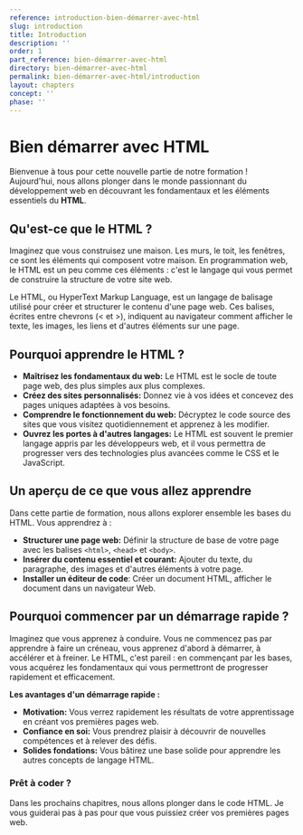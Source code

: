 ```yaml
---
reference: introduction-bien-démarrer-avec-html
slug: introduction
title: Introduction
description: ''
order: 1
part_reference: bien-démarrer-avec-html
directory: bien-démarrer-avec-html
permalink: bien-démarrer-avec-html/introduction
layout: chapters
concept: ''
phase: ''
---
```


# Bien démarrer avec HTML

Bienvenue à tous pour cette nouvelle partie de notre formation ! Aujourd'hui, nous allons plonger dans le monde passionnant du développement web en découvrant les fondamentaux et les éléments essentiels du **HTML**.

## **Qu'est-ce que le HTML ?**

Imaginez que vous construisez une maison. Les murs, le toit, les fenêtres, ce sont les éléments qui composent votre maison. En programmation web, le HTML est un peu comme ces éléments : c'est le langage qui vous permet de construire la structure de votre site web.

Le HTML, ou HyperText Markup Language, est un langage de balisage utilisé pour créer et structurer le contenu d'une page web. Ces balises, écrites entre chevrons (< et >), indiquent au navigateur comment afficher le texte, les images, les liens et d'autres éléments sur une page.

## **Pourquoi apprendre le HTML ?**

* **Maîtrisez les fondamentaux du web:** Le HTML est le socle de toute page web, des plus simples aux plus complexes.
* **Créez des sites personnalisés:** Donnez vie à vos idées et concevez des pages uniques adaptées à vos besoins.
* **Comprendre le fonctionnement du web:** Décryptez le code source des sites que vous visitez quotidiennement et apprenez à les modifier.
* **Ouvrez les portes à d'autres langages:** Le HTML est souvent le premier langage appris par les développeurs web, et il vous permettra de progresser vers des technologies plus avancées comme le CSS et le JavaScript.

## **Un aperçu de ce que vous allez apprendre**

Dans cette partie de formation, nous allons explorer ensemble les bases du HTML. Vous apprendrez à :

* **Structurer une page web:** Définir la structure de base de votre page avec les balises `<html>`, `<head>` et `<body>`.
* **Insérer du contenu essentiel et courant:** Ajouter du texte, du paragraphe, des images et d'autres éléments à votre page.
* **Installer un éditeur de code**: Créer un document HTML, afficher le document dans un navigateur Web.

## **Pourquoi commencer par un démarrage rapide ?**

Imaginez que vous apprenez à conduire. Vous ne commencez pas par apprendre à faire un créneau, vous apprenez d'abord à démarrer, à accélérer et à freiner. Le HTML, c'est pareil : en commençant par les bases, vous acquérez les fondamentaux qui vous permettront de progresser rapidement et efficacement.

**Les avantages d'un démarrage rapide :**

* **Motivation:** Vous verrez rapidement les résultats de votre apprentissage en créant vos premières pages web.
* **Confiance en soi:** Vous prendrez plaisir à découvrir de nouvelles compétences et à relever des défis.
* **Solides fondations:** Vous bâtirez une base solide pour apprendre les autres concepts de langage HTML.

### **Prêt à coder ?**

Dans les prochains chapitres, nous allons plonger dans le code HTML. Je vous guiderai pas à pas pour que vous puissiez créer vos premières pages web.
